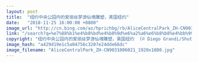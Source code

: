 ```yaml
---
layout: post
title:  "纽约中央公园内的爱丽丝梦游仙境雕塑，美国纽约"
date:   "2018-11-25 16:00:00 +0800"
image_url: "http://cn.bing.com/az/hprichbg/rb/AliceCentralPark_ZH-CN9031006021_1920x1080.jpg"
link: "/search?q=%e7%88%b1%e4%b8%bd%e4%b8%9d%e6%a2%a6%e6%b8%b8%e4%bb%99%e5%a2%83&form=hpcapt&mkt=zh-cn"
copyright: "纽约中央公园内的爱丽丝梦游仙境雕塑，美国纽约  (© Diego Grandi/Shutterstock)"
image_hash: "a429d19e1c5a04756c3207e24dde66dc"
image_filename: "AliceCentralPark_ZH-CN9031006021_1920x1080.jpg"
---
```

